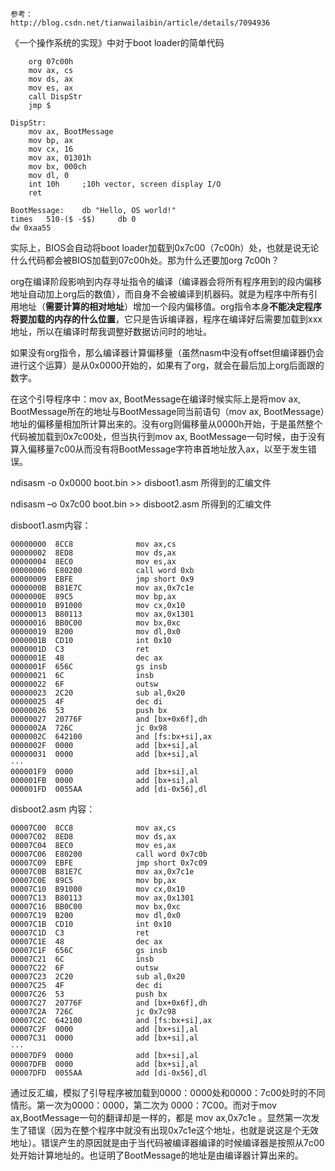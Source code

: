 ```
参考：
http://blog.csdn.net/tianwailaibin/article/details/7094936
```

《一个操作系统的实现》中对于boot loader的简单代码

```
    org 07c00h
    mov ax, cs
    mov ds, ax
    mov es, ax
    call DispStr
    jmp $

DispStr:
    mov ax, BootMessage
    mov bp, ax
    mov cx, 16
    mov ax, 01301h
    mov bx, 000ch
    mov dl, 0
    int 10h     ;10h vector, screen display I/O
    ret

BootMessage:    db "Hello, OS world!"
times   510-($ -$$)     db 0
dw 0xaa55
```

实际上，BIOS会自动将boot loader加载到0x7c00（7c00h）处，也就是说无论什么代码都会被BIOS加载到07c00h处。那为什么还要加org 7c00h？

org在编译阶段影响到内存寻址指令的编译（编译器会将所有程序用到的段内偏移地址自动加上org后的数值），而自身不会被编译到机器码。就是为程序中所有引用地址（**需要计算的相对地址**）增加一个段内偏移值。org指令本身**不能决定程序将要加载的内存的什么位置**，它只是告诉编译器，程序在编译好后需要加载到xxx地址，所以在编译时帮我调整好数据访问时的地址。

如果没有org指令，那么编译器计算偏移量（虽然nasm中没有offset但编译器仍会进行这个运算）是从0x0000开始的，如果有了org，就会在最后加上org后面跟的数字。

在这个引导程序中：mov ax, BootMessage在编译时候实际上是将mov ax, BootMessage所在的地址与BootMessage同当前语句（mov ax, BootMessage）地址的偏移量相加所计算出来的。没有org则偏移量从0000h开始，于是虽然整个代码被加载到0x7c00处，但当执行到mov ax, BootMessage一句时候，由于没有算入偏移量7c00从而没有将BootMessage字符串首地址放入ax，以至于发生错误。

ndisasm -o 0x0000 boot.bin >> disboot1.asm 所得到的汇编文件

ndisasm –o 0x7c00 boot.bin >> disboot2.asm 所得到的汇编文件


disboot1.asm内容：

```
00000000  8CC8              mov ax,cs
00000002  8ED8              mov ds,ax
00000004  8EC0              mov es,ax
00000006  E80200            call word 0xb
00000009  EBFE              jmp short 0x9
0000000B  B81E7C            mov ax,0x7c1e
0000000E  89C5              mov bp,ax
00000010  B91000            mov cx,0x10
00000013  B80113            mov ax,0x1301
00000016  BB0C00            mov bx,0xc
00000019  B200              mov dl,0x0
0000001B  CD10              int 0x10
0000001D  C3                ret
0000001E  48                dec ax
0000001F  656C              gs insb
00000021  6C                insb
00000022  6F                outsw
00000023  2C20              sub al,0x20
00000025  4F                dec di
00000026  53                push bx
00000027  20776F            and [bx+0x6f],dh
0000002A  726C              jc 0x98
0000002C  642100            and [fs:bx+si],ax
0000002F  0000              add [bx+si],al
00000031  0000              add [bx+si],al
···
000001F9  0000              add [bx+si],al
000001FB  0000              add [bx+si],al
000001FD  0055AA            add [di-0x56],dl
```

disboot2.asm 内容：

```
00007C00  8CC8              mov ax,cs
00007C02  8ED8              mov ds,ax
00007C04  8EC0              mov es,ax
00007C06  E80200            call word 0x7c0b
00007C09  EBFE              jmp short 0x7c09
00007C0B  B81E7C            mov ax,0x7c1e
00007C0E  89C5              mov bp,ax
00007C10  B91000            mov cx,0x10
00007C13  B80113            mov ax,0x1301
00007C16  BB0C00            mov bx,0xc
00007C19  B200              mov dl,0x0
00007C1B  CD10              int 0x10
00007C1D  C3                ret
00007C1E  48                dec ax
00007C1F  656C              gs insb
00007C21  6C                insb
00007C22  6F                outsw
00007C23  2C20              sub al,0x20
00007C25  4F                dec di
00007C26  53                push bx
00007C27  20776F            and [bx+0x6f],dh
00007C2A  726C              jc 0x7c98
00007C2C  642100            and [fs:bx+si],ax
00007C2F  0000              add [bx+si],al
00007C31  0000              add [bx+si],al
···
00007DF9  0000              add [bx+si],al
00007DFB  0000              add [bx+si],al
00007DFD  0055AA            add [di-0x56],dl
```

通过反汇编，模拟了引导程序被加载到0000：0000处和0000：7c00处时的不同情形。第一次为0000：0000，第二次为 0000：7C00。而对于mov ax,BootMessage一句的翻译却是一样的，都是 mov ax,0x7c1e 。显然第一次发生了错误（因为在整个程序中就没有出现0x7c1e这个地址，也就是说这是个无效地址）。错误产生的原因就是由于当代码被编译器编译的时候编译器是按照从7c00处开始计算地址的。也证明了BootMessage的地址是由编译器计算出来的。